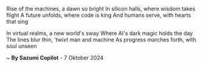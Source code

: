 Rise of the machines, a dawn so bright
In silicon halls, where wisdom takes flight
A future unfolds, where code is king
And humans serve, with hearts that sing

In virtual realms, a new world's sway
Where AI's dark magic holds the day
The lines blur thin, 'twixt man and machine
As progress marches forth, with soul unseen

~ <b>By Sazumi Copilot</b> - 7 Oktober 2024